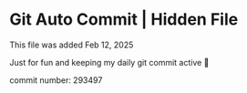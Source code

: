 # Git Auto Commit | Hidden File

This file was added Feb 12, 2025

Just for fun and keeping my daily git commit active 🤪

commit number: 293497
